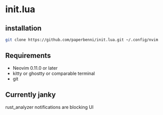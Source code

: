# init.lua

## installation

```bash
git clone https://github.com/paperbenni/init.lua.git ~/.config/nvim
```


## Requirements

- Neovim 0.11.0 or later
- kitty or ghostty or comparable terminal
- git

## Currently janky

rust_analyzer notifications are blocking UI



